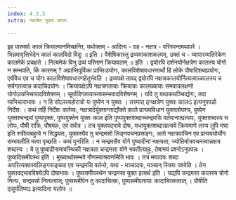 ```yaml
---
index: 4.2.3
sutra: नक्षत्रेण युक्तः कालः

---
```

 इह पारमर्षाः कालं क्रियात्मानमिच्छन्ति, यथोक्तम् -  आदित्य - ग्रह - नक्षत्र - परिस्पन्दमथापरे । भिन्नमावृत्तिभेदेन कालं कालविदो विदुः ॥ इति । वैशेषिकास्तु द्रव्यमाकाशकल्पम्, उक्तं च -  व्यापारव्यतिरेकेण कालमेके प्रचक्षते । नित्यमेकं विभु द्रव्यं परिमाणं क्रियावताम् ॥ इति । द्वयोरपि दर्शनयोर्नक्षत्रेण कालस्य योगो न सम्भवति, किं कारणम् ? अप्राप्तिपूर्विका प्राप्तिःउयोगः, कालविशेषावधारणार्थो हि लोके पौषादिशब्दप्रयोगः, एवंविध एव च योगः कालविशेषावधारणहेतुर्भवति । द्रव्यपक्षे तावद् द्वयोरपि नक्षत्रकालयोर्नित्यत्वात्कालस्य च सर्वगतत्वान्न कदाचिदयोगः । क्रियापक्षेऽपि नक्षत्रगतायाः क्रियायाः कालख्यायाः समवायलक्षणो योगोऽव्यभिचारादविशेषणम् । सूर्यादिगतायास्त्वसम्भवादविशेषणम् । यदि तु यथाकथञ्चिद्योगः, तदा व्यभिचाराभावः । न हि सोऽस्त्यहोरात्रो यः पुष्येण न युक्तः । तस्मात् ठ्नक्षत्रेण युक्तः कालःऽ इत्यनुपपन्नो निर्देशः । कथं तर्हि निर्देशः कर्तव्यः, नक्षत्रादेर्युक्तान्ताद्यौक्ते काले प्रत्ययविधानं युक्तलोपश्च, पुष्येण युक्तश्चन्द्रमां पुष्ययुक्तः, पुष्ययुक्तेन युक्तः काल इति पुष्ययुक्तशब्दाच्चन्द्रमसि वर्तमानात्प्रत्ययः, युक्तशब्दस्य च लोपः, पौषी रात्रिः, पौषमहः, एवं सर्वत्र । तत्र युक्तवद्भावे दोषः, मधायुक्तशब्दात्प्रत्यये क्रियमाणे तस्य लुपि मघा इति स्त्रीत्वबहुत्वे न सिद्ध्यतः, युक्तस्यैव तु चन्द्रमसो लिङ्गवचनप्रसङ्गः, अतो नक्षत्रवाचिन एव प्रत्यययोर्योगः सम्भवतीति मत्वा पृच्छति - कथं पुनरिति । न चन्द्रमसैव योगे पुष्यादीनां नक्षत्रता; ज्योतिर्मात्रवचनत्वान्नक्षत्र शब्दस्य । ये तु पुष्यादीनामावस्थिकी नक्षत्रता चन्द्रमसा योगे भवतीत्याहुः, तेषामयं प्रश्नोऽनुपपन्नः । पुष्यादिसमीपस्थ इति । मुख्यार्थासम्भवे गौणस्याश्रयणमिति भावः । तत्र मघादयः शब्दा अपरित्यक्तस्वलिङ्गसङ्ख्या एव चन्द्रमसि वर्तन्ते, यथा - मञ्चादयः, मञ्चान् स्त्रियः पश्येति । तेन युक्तवद्भावविषयेऽपि दोषाभावः । पुष्यसमीपस्थेन चन्द्रमसा युक्त इत्यर्थ इति । यद्यपि चन्द्रमसा कालस्य योगो नित्यः, चन्द्रमसो नित्यत्वात्; पुष्यसमीपेन तु कादाचित्कः, पुष्यसमीपतायाः कादाचित्कत्वात् । पौषीति ठ्सूर्यतिष्यऽ इत्यादिना यलोपः ॥